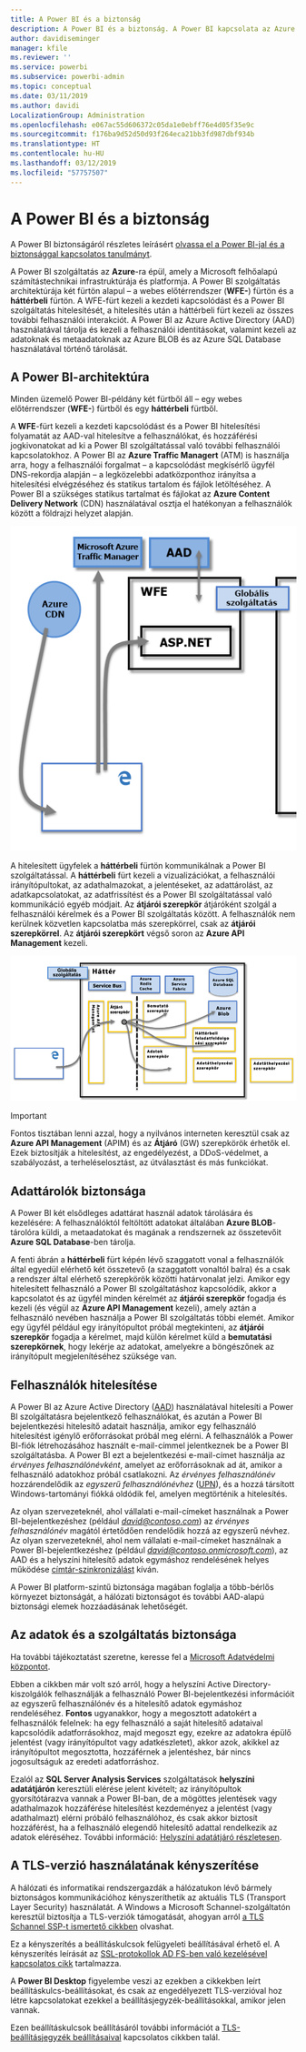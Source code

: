 ```yaml
---
title: A Power BI és a biztonság
description: A Power BI és a biztonság. A Power BI kapcsolata az Azure Active Directoryval és más Azure-szolgáltatásokkal. Ez a témakör egy részletesebb tanulmányra mutató hivatkozást is tartalmaz.
author: davidiseminger
manager: kfile
ms.reviewer: ''
ms.service: powerbi
ms.subservice: powerbi-admin
ms.topic: conceptual
ms.date: 03/11/2019
ms.author: davidi
LocalizationGroup: Administration
ms.openlocfilehash: e067ac55d606372c05da1e0ebff76e4d05f35e9c
ms.sourcegitcommit: f176ba9d52d50d93f264eca21bb3fd987dbf934b
ms.translationtype: HT
ms.contentlocale: hu-HU
ms.lasthandoff: 03/12/2019
ms.locfileid: "57757507"
---
```

# <a name="power-bi-security"></a>A Power BI és a biztonság
A Power BI biztonságáról részletes leírásért [olvassa el a Power BI-jal és a biztonsággal kapcsolatos tanulmányt](whitepaper-powerbi-security.md).

A Power BI szolgáltatás az **Azure**-ra épül, amely a Microsoft felhőalapú számítástechnikai infrastruktúrája és platformja. A Power BI szolgáltatás architektúrája két fürtön alapul – a webes előtérrendszer (**WFE-**) fürtön és a **háttérbeli** fürtön. A WFE-fürt kezeli a kezdeti kapcsolódást és a Power BI szolgáltatás hitelesítését, a hitelesítés után a háttérbeli fürt kezeli az összes további felhasználói interakciót. A Power BI az Azure Active Directory (AAD) használatával tárolja és kezeli a felhasználói identitásokat, valamint kezeli az adatoknak és metaadatoknak az Azure BLOB és az Azure SQL Database használatával történő tárolását.

## <a name="power-bi-architecture"></a>A Power BI-architektúra
Minden üzemelő Power BI-példány két fürtből áll – egy webes előtérrendszer (**WFE-**) fürtből és egy **háttérbeli** fürtből.

A **WFE**-fürt kezeli a kezdeti kapcsolódást és a Power BI hitelesítési folyamatát az AAD-val hitelesítve a felhasználókat, és hozzáférési jogkivonatokat ad ki a Power BI szolgáltatással való további felhasználói kapcsolatokhoz. A Power BI az **Azure Traffic Managert** (ATM) is használja arra, hogy a felhasználói forgalmat – a kapcsolódást megkísérlő ügyfél DNS-rekordja alapján – a legközelebbi adatközponthoz irányítsa a hitelesítési elvégzéséhez és statikus tartalom és fájlok letöltéséhez. A Power BI a szükséges statikus tartalmat és fájlokat az **Azure Content Delivery Network** (CDN) használatával osztja el hatékonyan a felhasználók között a földrajzi helyzet alapján.

![](media/service-admin-power-bi-security/pbi_security_v2_wfe.png)

A hitelesített ügyfelek a **háttérbeli** fürtön kommunikálnak a Power BI szolgáltatással. A **háttérbeli** fürt kezeli a vizualizációkat, a felhasználói irányítópultokat, az adathalmazokat, a jelentéseket, az adattárolást, az adatkapcsolatokat, az adatfrissítést és a Power BI szolgáltatással való kommunikáció egyéb módjait. Az **átjárói szerepkör** átjáróként szolgál a felhasználói kérelmek és a Power BI szolgáltatás között. A felhasználók nem kerülnek közvetlen kapcsolatba más szerepkörrel, csak az **átjárói szerepkörrel**. Az **átjárói szerepkört** végső soron az **Azure API Management** kezeli.

![](media/service-admin-power-bi-security/pbi_security_v2_backend_updated.png)

> [!IMPORTANT]
> Fontos tisztában lenni azzal, hogy a nyilvános interneten keresztül csak az **Azure API Management** (APIM) és az **Átjáró** (GW) szerepkörök érhetők el. Ezek biztosítják a hitelesítést, az engedélyezést, a DDoS-védelmet, a szabályozást, a terheléselosztást, az útválasztást és más funkciókat.
> 
> 

## <a name="data-storage-security"></a>Adattárolók biztonsága
A Power BI két elsődleges adattárat használ adatok tárolására és kezelésére: A felhasználóktól feltöltött adatokat általában **Azure BLOB**-tárolóra küldi, a metaadatokat és magának a rendszernek az összetevőit **Azure SQL Database**-ben tárolja.

A fenti ábrán a **háttérbeli** fürt képén lévő szaggatott vonal a felhasználók által egyedül elérhető két összetevő (a szaggatott vonaltól balra) és a csak a rendszer által elérhető szerepkörök közötti határvonalat jelzi. Amikor egy hitelesített felhasználó a Power BI szolgáltatáshoz kapcsolódik, akkor a kapcsolatot és az ügyfél minden kérelmét az **átjárói szerepkör** fogadja és kezeli (és végül az **Azure API Management** kezeli), amely aztán a felhasználó nevében használja a Power BI szolgáltatás többi elemét. Amikor egy ügyfél például egy irányítópultot próbál megtekinteni, az **átjárói szerepkör** fogadja a kérelmet, majd külön kérelmet küld a **bemutatási szerepkörnek**, hogy lekérje az adatokat, amelyekre a böngészőnek az irányítópult megjelenítéséhez szüksége van.

## <a name="user-authentication"></a>Felhasználók hitelesítése
A Power BI az Azure Active Directory ([AAD](http://azure.microsoft.com/services/active-directory/)) használatával hitelesíti a Power BI szolgáltatásra bejelentkező felhasználókat, és azután a Power BI bejelentkezési hitelesítő adatait használja, amikor egy felhasználó hitelesítést igénylő erőforrásokat próbál meg elérni. A felhasználók a Power BI-fiók létrehozásához használt e-mail-címmel jelentkeznek be a Power BI szolgáltatásba. A Power BI ezt a bejelentkezési e-mail-címet használja az *érvényes felhasználónévként*, amelyet az erőforrásoknak ad át, amikor a felhasználó adatokhoz próbál csatlakozni. Az *érvényes felhasználónév* hozzárendelődik az *egyszerű felhasználónévhez* ([UPN](https://msdn.microsoft.com/library/windows/desktop/aa380525\(v=vs.85\).aspx)), és a hozzá társított Windows-tartományi fiókká oldódik fel, amelyen megtörténik a hitelesítés.

Az olyan szervezeteknél, ahol vállalati e-mail-címeket használnak a Power BI-bejelentkezéshez (például <em>david@contoso.com</em>) az *érvényes felhasználónév* magától értetődően rendelődik hozzá az egyszerű névhez. Az olyan szervezeteknél, ahol nem vállalati e-mail-címeket használnak a Power BI-bejelentkezéshez (például <em>david@contoso.onmicrosoft.com</em>), az AAD és a helyszíni hitelesítő adatok egymáshoz rendelésének helyes működése [címtár-szinkronizálást](https://technet.microsoft.com/library/jj573653.aspx) kíván.

A Power BI platform-szintű biztonsága magában foglalja a több-bérlős környezet biztonságát, a hálózati biztonságot és további AAD-alapú biztonsági elemek hozzáadásának lehetőségét.

## <a name="data-and-service-security"></a>Az adatok és a szolgáltatás biztonsága
Ha további tájékoztatást szeretne, keresse fel a [Microsoft Adatvédelmi központot](https://www.microsoft.com/trustcenter).

Ebben a cikkben már volt szó arról, hogy a helyszíni Active Directory-kiszolgálók felhasználják a felhasználó Power BI-bejelentkezési információit az egyszerű felhasználónév és a hitelesítő adatok egymáshoz rendeléséhez. **Fontos** ugyanakkor, hogy a megosztott adatokért a felhasználók felelnek: ha egy felhasználó a saját hitelesítő adataival kapcsolódik adatforrásokhoz, majd megoszt egy, ezekre az adatokra épülő jelentést (vagy irányítópultot vagy adatkészletet), akkor azok, akikkel az irányítópultot megosztotta, hozzáférnek a jelentéshez, bár nincs jogosultságuk az eredeti adatforráshoz.

Ezalól az **SQL Server Analysis Services** szolgáltatások **helyszíni adatátjárón** keresztüli elérése jelent kivételt; az irányítópultok gyorsítótárazva vannak a Power BI-ban, de a mögöttes jelentések vagy adathalmazok hozzáférése hitelesítést kezdeményez a jelentést (vagy adathalmazt) elérni próbáló felhasználóhoz, és csak akkor biztosít hozzáférést, ha a felhasználó elegendő hitelesítő adattal rendelkezik az adatok eléréséhez. További információ: [Helyszíni adatátjáró részletesen](service-gateway-onprem-indepth.md).

## <a name="enforcing-tls-version-usage"></a>A TLS-verzió használatának kényszerítése

A hálózati és informatikai rendszergazdák a hálózatukon lévő bármely biztonságos kommunikációhoz kényszeríthetik az aktuális TLS (Transport Layer Security) használatát. A Windows a Microsoft Schannel-szolgáltatón keresztül biztosítja a TLS-verziók támogatását, ahogyan arról [a TLS Schannel SSP-t ismertető cikkben](https://docs.microsoft.com/windows/desktop/SecAuthN/protocols-in-tls-ssl--schannel-ssp-) olvashat.

Ez a kényszerítés a beállításkulcsok felügyeleti beállításával érhető el. A kényszerítés leírását az [SSL-protokollok AD FS-ben való kezelésével kapcsolatos cikk](https://docs.microsoft.com/windows-server/identity/ad-fs/operations/manage-ssl-protocols-in-ad-fs) tartalmazza. 

A **Power BI Desktop** figyelembe veszi az ezekben a cikkekben leírt beállításkulcs-beállításokat, és csak az engedélyezett TLS-verzióval hoz létre kapcsolatokat ezekkel a beállításjegyzék-beállításokkal, amikor jelen vannak.

Ezen beállításkulcsok beállításáról további információt a [TLS-beállításjegyzék beállításaival](https://docs.microsoft.com/windows-server/security/tls/tls-registry-settings) kapcsolatos cikkben talál.


